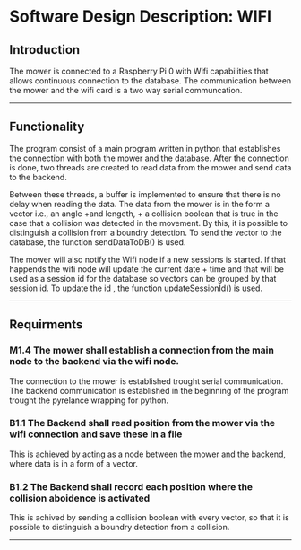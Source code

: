 # Software Design Description: WIFI
## Introduction
The mower is connected to a Raspberry Pi 0 with Wifi capabilities that allows continuous connection to the database. The communication between the mower and the wifi card is a two way serial communcation.

-------------------
## Functionality

The program consist of a main program written in python that establishes the connection with both the mower and the database. After the connection is done, two threads are created to read data from the mower and send data to the backend.

Between these threads, a buffer is implemented to ensure that there is no delay when reading the data.
The data from the mower is in the form a vector i.e., an angle +and lengeth, + a collision boolean that is true in the case that a collision was detected in the movement. By this, it is possible to distinguish a collision from a boundry detection. To send the vector to the database, the function sendDataToDB() is used.

The mower will also notify the Wifi node if a new sessions is started. If that happends the wifi node will update the current date + time and that will be used as a session id for the database so vectors can be grouped by that session id. To update the id , the function updateSessionId() is used.


-------------------
## Requirments
### **M1.4 The mower shall establish a connection from the main node to the backend via the wifi node.**

The connection to the mower is established trought serial communication. 
The backend communication is established in the beginning of the program trought the pyrelance wrapping for python.

### **B1.1 The Backend shall read position from the mower via the wifi connection and save these in a file**

This is achieved by acting as a node between the mower and the backend, where data is in a form of a vector.

### **B1.2 The Backend shall record each position where the collision aboidence is activated**

This is achived by sending a collision boolean with every vector, so that it is possible to distinguish a boundry detection from a collision.

--------------------